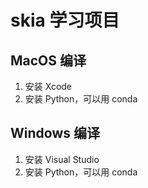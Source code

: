 # skia 学习项目

## MacOS 编译

1. 安装 Xcode
2. 安装 Python，可以用 conda

## Windows 编译
1. 安装 Visual Studio
2. 安装 Python，可以用 conda